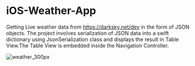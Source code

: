 # iOS-Weather-App

Getting Live weather data from https://darksky.net/dev in the form of JSON objects. The project involves serialization of JSON data into a swift dictionary using JsonSerialization class and displays the result in Table View.The Table View is embedded inside the Navigation Controller.

![weather_300px](https://user-images.githubusercontent.com/38701679/54160734-b5241e80-4426-11e9-9f0e-f6c3f089f19e.png)

